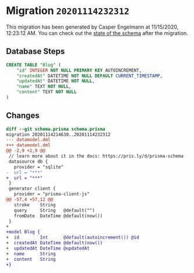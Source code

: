 # Migration `20201114232312`

This migration has been generated by Casper Engelmann at 11/15/2020, 12:23:12 AM.
You can check out the [state of the schema](./schema.prisma) after the migration.

## Database Steps

```sql
CREATE TABLE "Blog" (
    "id" INTEGER NOT NULL PRIMARY KEY AUTOINCREMENT,
    "createdAt" DATETIME NOT NULL DEFAULT CURRENT_TIMESTAMP,
    "updatedAt" DATETIME NOT NULL,
    "name" TEXT NOT NULL,
    "content" TEXT NOT NULL
)
```

## Changes

```diff
diff --git schema.prisma schema.prisma
migration 20201114214630..20201114232312
--- datamodel.dml
+++ datamodel.dml
@@ -2,9 +2,9 @@
 // learn more about it in the docs: https://pris.ly/d/prisma-schema
 datasource db {
   provider = "sqlite"
-  url = "***"
+  url = "***"
 }
 generator client {
   provider = "prisma-client-js"
@@ -57,4 +57,12 @@
   stroke    String
   query     String   @default("")
   fromDate  DateTime @default(now())
 }
+
+model Blog {
+  id        Int      @default(autoincrement()) @id
+  createdAt DateTime @default(now())
+  updatedAt DateTime @updatedAt
+  name      String   
+  content   String
+}
```


